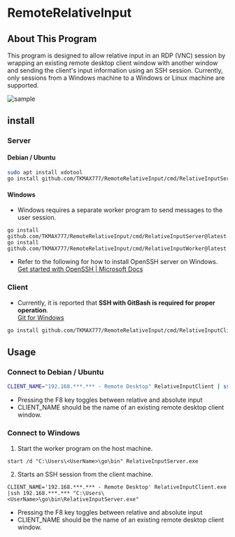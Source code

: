 # RemoteRelativeInput
## About This Program
This program is designed to allow relative input in an RDP (VNC) session by wrapping an existing remote desktop client window with another window and sending the client's input information using an SSH session. Currently, only sessions from a Windows machine to a Windows or Linux machine are supported.

![sample](https://gyazo.com/5b6e57408136ba4fcebfd2525b7dc232.gif)

## install

### Server

#### Debian / Ubuntu

```sh
sudo apt install xdotool 
go install github.com/TKMAX777/RemoteRelativeInput/cmd/RelativeInputServer@latest
```

#### Windows

- Windows requires a separate worker program to send messages to the user session.

```
go install github.com/TKMAX777/RemoteRelativeInput/cmd/RelativeInputServer@latest
go install github.com/TKMAX777/RemoteRelativeInput/cmd/RelativeInputWorker@latest
```

- Refer to the following for how to install OpenSSH server on Windows. <br>
[Get started with OpenSSH | Microsoft Docs](https://docs.microsoft.com/ja-jp/windows-server/administration/openssh/openssh_install_firstuse)

### Client
- Currently, it is reported that **SSH with GitBash is required for proper operation**.<br>
[Git for Windows](https://gitforwindows.org/)

```sh
go install github.com/TKMAX777/RemoteRelativeInput/cmd/RelativeInputClient@latest
```

## Usage

### Connect to Debian / Ubuntu

```sh
CLIENT_NAME="192.168.***.*** - Remote Desktop" RelativeInputClient | ssh 192.168.***.*** /home/<UserName>/go/bin/RelativeInputServer
```

- Pressing the F8 key toggles between relative and absolute input
- CLIENT_NAME should be the name of an existing remote desktop client window.

### Connect to Windows

1. Start the worker program on the host machine.

```
start /d "C:\Users\<UserName>\go\bin" RelativeInputServer.exe
```

2. Starts an SSH session from the client machine.

```
CLIENT_NAME='192.168.***.*** - Remote Desktop' RelativeInputClient.exe |ssh 192.168.***.*** "C:\Users\<UserName>\go\bin\RelativeInputServer.exe"
```

- Pressing the F8 key toggles between relative and absolute input
- CLIENT_NAME should be the name of an existing remote desktop client window.
